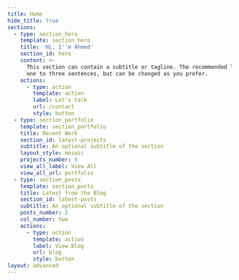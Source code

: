 ```yaml
---
title: Home
hide_title: true
sections:
  - type: section_hero
    template: section_hero
    title: 'Hi, I''m Ahmed'
    section_id: hero
    content: >-
      This section can contain a subtitle or tagline. The recommended length is
      one to three sentences, but can be changed as you prefer.
    actions:
      - type: action
        template: action
        label: Let's talk
        url: /contact
        style: button
  - type: section_portfolio
    template: section_portfolio
    title: Recent Work
    section_id: latest-projects
    subtitle: An optional subtitle of the section
    layout_style: mosaic
    projects_number: 5
    view_all_label: View All
    view_all_url: portfolio
  - type: section_posts
    template: section_posts
    title: Latest from the Blog
    section_id: latest-posts
    subtitle: An optional subtitle of the section
    posts_number: 2
    col_number: two
    actions:
      - type: action
        template: action
        label: View Blog
        url: blog
        style: button
layout: advanced
---
```

